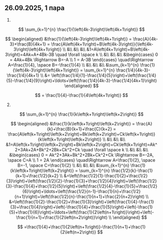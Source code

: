 ## 26.09.2025, 1 пара

1.

$$
\sum_{k=1}^{n} \frac{1}{\left(4k-3\right)\left(4k+1\right)}
$$

$$
\begin{aligned}
&\frac{1}{\left(4k-3\right)\left(4k+1\right)} = \frac{A}{4k-3}+\frac{B}{4k+1} = \frac{A\left(4k+1\right)+B\left(4k-3\right)}{\left(4k-3\right)\left(4k+1\right)} \\
&\\
&\\
&\\
&1=A\left(4k+1\right)+B\left(4k-3\right)=4Ak+A+4Bk-3B \quad \forall \space k \\
&\\
&\\
&\\
&\begin{cases}
0 = 4Ak+4Bk \Rightarrow B=-A \\
1 = A-3B
\end{cases}
\quad\Rightarrow A=\frac{1}{4}, \space B=-\frac{1}{4} \\
&\\
&\\
&\\
&\sum_{k=1}^{n} \frac{1}{\left(4k-3\right)\left(4k+1\right)} = \sum_{k=1}^{n} \frac{1/4}{4k-3}-\frac{1/4}{4k+1} \\
&= \left(\frac{1/4}{1}-\frac{1/4}{5}\right)+\left(\frac{1/4}{5}-\frac{1/4}{9}\right)+\ldots+\left(\frac{1/4}{4k-3}-\frac{1/4}{4k+1}\right)
\end{aligned}
$$

$$
= \frac{1}{4}-\frac{1}{4\left(4k+1\right)}
$$

2.

$$
\sum_{k=1}^{n} \frac{1}{k\left(k+1\right)\left(k+2\right)}
$$

$$
\begin{aligned}
&\frac{1}{k\left(k+1\right)\left(k+2\right)} = \frac{A}{k}+\frac{B}{k+1}+\frac{C}{k+2} = \frac{A\left(k+1\right)\left(k+2\right)+Bk\left(k+2\right)+Ck\left(k+1\right)}{k\left(k+1\right)\left(k+2\right)} \\
&\\
&\\
&\\
&1=A\left(k+1\right)\left(k+2\right)+Bk\left(k+2\right)+Ck\left(k+1\right)=Ak^2+3Ak+2A+Bk^2+2Bk+Ck^2+Ck \quad \forall \space k \\
&\\
&\\
&\\
&\begin{cases}
0 = Ak^2+3Ak+Bk^2+2Bk+Ck^2+Ck \Rightarrow B=-2A, \space C=A \\
1 = 2A
\end{cases}
\quad\Rightarrow A=\frac{1}{2}, \space B=-1, \space C=\frac{1}{2} \\
&\\
&\\
&\\
&\sum_{k=1}^{n} \frac{1}{k\left(k+1\right)\left(k+2\right)} = \sum_{k=1}^{n} \frac{1/2}{k}-\frac{1}{k+1}+\frac{1/2}{k+2} \\
&=\left(\frac{1/2}{1}-\frac{1}{2}+\frac{1/2}{3}\right)+\left(\frac{1/2}{2}-\frac{1}{3}+\frac{1/2}{4}\right)+\left(\frac{1/2}{3}-\frac{1}{4}+\frac{1/2}{5}\right)+\left(\frac{1/2}{4}-\frac{1}{5}+\frac{1/2}{6}\right)+\ldots+\left(\frac{1/2}{n-1}-\frac{1}{n}+\frac{1/2}{n+1}\right)+\left(\frac{1/2}{n}-\frac{1}{n+1}+\frac{2}{n+2}\right) \\
&=\left(\frac{1}{2}-\frac{1}{2}+\frac{1}{3}\right)+\left(\frac{1}{4}-\frac{1}{3}+\frac{1}{4}\right)+\left(-\frac{1}{4}+\frac{1}{5}\right)+\left(-\frac{1}{5}+\frac{1}{6}\right)+\ldots+\left(\frac{1}{2\left(n+1\right)}\right)+\left(-\frac{1}{n+1}+\frac{1}{2\left(n+2\right)}\right) \\
\end{aligned}
$$

$$
=\frac{1}{4}+\frac{1}{2\left(n+1\right)}-\frac{1}{n+1}+\frac{1}{2\left(n+2\right)}
$$

